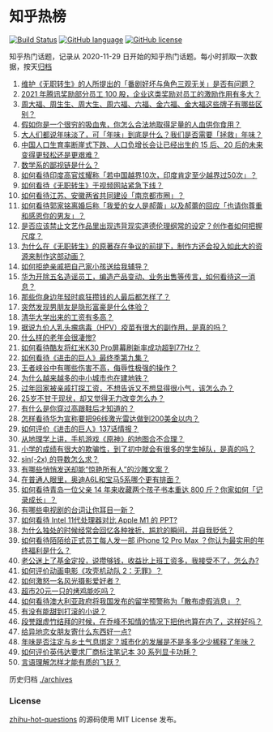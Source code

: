 # 知乎热榜
[![Build Status](https://github.com/ToWeLong/zhihu-hot-questions/workflows/CI/badge.svg)](https://github.com/ToWeLong/zhihu-hot-questions/actions)
[![GitHub language](https://img.shields.io/badge/language-golang-orange.svg)](https://golang.org/)
[![GitHub license](https://img.shields.io/github/license/ToWeLong/zhihu-hot-questions)](https://github.com/ToWeLong/zhihu-hot-questions/blob/main/LICENSE)

知乎热门话题，记录从 2020-11-29 日开始的知乎热门话题。每小时抓取一次数据，按天[归档](./archives)

<!-- BEGIN -->

1. [维护《无职转生》的人所提出的「番剧好坏与角色三观无关」是否有问题？](https://www.zhihu.com/question/442868512)
1. [2021 年腾讯奖励部分员工 100 股，企业这类奖励对员工的激励作用有多大？](https://www.zhihu.com/question/443423122)
1. [周大福、周生生、周大生、周六福、六福、金六福、金大福这些牌子有哪些区别？](https://www.zhihu.com/question/32209352)
1. [假如你是一个很穷的吸血鬼，你怎么合法地取得足量的人血供你食用？](https://www.zhihu.com/question/443273171)
1. [大人们都说年味淡了，可「年味」到底是什么？我们是否需要「拯救」年味？](https://www.zhihu.com/question/442835821)
1. [中国人口生育率断崖式下跌、人口负增长会让已经出生的 15 后、20 后的未来变得更轻松还是更艰难？](https://www.zhihu.com/question/443275766)
1. [数学系的鄙视链是什么？](https://www.zhihu.com/question/353756542)
1. [如何看待印度高官炫耀称「若中国越界10次，印度肯定至少越界过50次」？](https://www.zhihu.com/question/443410219)
1. [如何看待《无职转生》于视频网站紧急下线？](https://www.zhihu.com/question/443359014)
1. [如何看待江苏、安徽两省共同建设「南京都市圈」？](https://www.zhihu.com/question/443422699)
1. [如何看待郭家铭离婚后称「我爱的女人是郝蕾」以及郝蕾的回应「也请你尊重和感恩你的男友」？](https://www.zhihu.com/question/443416093)
1. [是否应该禁止文艺作品里出现违背现实道德伦理纲常的设定？创作者如何把握尺度？](https://www.zhihu.com/question/442471252)
1. [为什么在《无职转生》的原著存在争议的前提下，制作方还会投入如此大的资源来制作这部动画？](https://www.zhihu.com/question/442710946)
1. [如何拒绝亲戚把自己家小孩送给我辅导？](https://www.zhihu.com/question/27775921)
1. [华为开除五名造谣员工，编造产品变动、业务出售等传言，如何看待这一消息？](https://www.zhihu.com/question/443419622)
1. [那些你身边年轻时疯狂攒钱的人最后都怎样了？](https://www.zhihu.com/question/408964456)
1. [突然发现男朋友是隐形富豪是什么体验？](https://www.zhihu.com/question/271344191)
1. [清华大学出来的工资有多高？](https://www.zhihu.com/question/373079772)
1. [据说九价人乳头瘤病毒（HPV）疫苗有很大的副作用，是真的吗？](https://www.zhihu.com/question/315444414)
1. [什么样的老年会很凄惨?](https://www.zhihu.com/question/442375719)
1. [如何看待酷友将红米K30 Pro屏幕刷新率成功超到77Hz？](https://www.zhihu.com/question/443240016)
1. [如何看待《进击的巨人》最终季第九集？](https://www.zhihu.com/question/443336588)
1. [王者峡谷中有哪些伤害不高，侮辱性极强的操作？](https://www.zhihu.com/question/442469641)
1. [为什么越来越多的中小城市也在建地铁？](https://www.zhihu.com/question/43550635)
1. [过年回家被亲戚打探工资，不想告诉又不想显得很小气，该怎么办？](https://www.zhihu.com/question/443338258)
1. [25岁不甘于现状，却又觉得无力改变怎么办？](https://www.zhihu.com/question/442968097)
1. [有什么是你穿过高跟鞋后才知道的？](https://www.zhihu.com/question/442307925)
1. [怎样看待华为宣称要把96线激光雷达做到200美金以内？](https://www.zhihu.com/question/433267289)
1. [如何评价《进击的巨人》137话情报？](https://www.zhihu.com/question/442940005)
1. [从地理学上讲，手机游戏《原神》的地图合不合理？](https://www.zhihu.com/question/442860960)
1. [小学的成绩有很大的欺骗性，到了初中就会有很多的学生掉队，是真的吗？](https://www.zhihu.com/question/433616847)
1. [sin(-2x) 的导数怎么求？](https://www.zhihu.com/question/431864288)
1. [有哪些悄悄发送却能“惊艳所有人”的沙雕文案？](https://www.zhihu.com/question/443152285)
1. [在普通人眼里，奥迪A6L和宝马5系哪个更有排面？](https://www.zhihu.com/question/422426584)
1. [如何看待青岛一位父亲 14 年来收藏两个孩子书本重达 800 斤？你家如何「记录成长」？](https://www.zhihu.com/question/443400556)
1. [有哪些电视剧的台词让你耳目一新？](https://www.zhihu.com/question/430075782)
1. [如何看待 Intel 11代处理器对比 Apple M1 的 PPT?](https://www.zhihu.com/question/443378255)
1. [为什么独处的时候经常会回忆各种挫折、尴尬的瞬间，并自我贬低？](https://www.zhihu.com/question/36679924)
1. [如何看待陌陌给正式员工每人发一部 iPhone 12 Pro Max ？你认为最实用的年终福利是什么？](https://www.zhihu.com/question/443424831)
1. [老公迷上了基金定投，说攒够钱，收益比上班工资多，我接受不了，怎么办?](https://www.zhihu.com/question/418202692)
1. [如何评价动画电影《攻壳机动队 2：无罪》？](https://www.zhihu.com/question/20641339)
1. [如何激怒一名风光摄影爱好者？](https://www.zhihu.com/question/443323344)
1. [超市20元一只的烤鸡能吃吗？](https://www.zhihu.com/question/442735401)
1. [如何看待澳大利亚政府将我国发布的留学预警称为「散布虚假消息」？](https://www.zhihu.com/question/443409835)
1. [有没有能甜到打滚的小说？](https://www.zhihu.com/question/440275476)
1. [段誉跟虚竹结拜的时候，在乔峰不知情的情况下把他也算在内了，这样好吗？](https://www.zhihu.com/question/443268531)
1. [给异地恋女朋友寄什么东西好一点?](https://www.zhihu.com/question/376029422)
1. [年味是否注定与乡土气息绑定？城市化的发展是不是多多少少稀释了年味？](https://www.zhihu.com/question/443292176)
1. [如何评价英伟达要求厂商标注笔记本 30 系列显卡功耗？](https://www.zhihu.com/question/443106377)
1. [言语理解怎样才能有质的飞跃？](https://www.zhihu.com/question/56011912)

<!-- END -->

历史归档 [./archives](./archives)


### License
[zhihu-hot-questions](https://github.com/towelong/zhihu-hot-questions) 的源码使用 MIT License 发布。